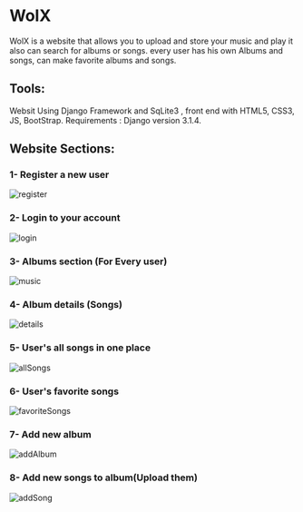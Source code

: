 # WolX
WolX is a website that allows you to upload and store your music and play it also can search for albums or songs. 
every user has his own Albums and songs, can make favorite albums and songs.

## Tools:
Websit Using Django Framework and SqLite3 ,
front end with HTML5, CSS3, JS, BootStrap.
Requirements : Django version 3.1.4.

## Website Sections:
### 1- Register a new user
![register](https://user-images.githubusercontent.com/29886682/103320414-eb88be80-4a3d-11eb-97c1-dae8574abc94.png)
### 2- Login to your account
![login](https://user-images.githubusercontent.com/29886682/103320410-e461b080-4a3d-11eb-83f7-44da0ab695c8.png)
### 3- Albums section (For Every user)
![music](https://user-images.githubusercontent.com/29886682/103320412-e75ca100-4a3d-11eb-8720-8866bed33601.png)
### 4- Album details (Songs)
![details](https://user-images.githubusercontent.com/29886682/103320403-dd3aa280-4a3d-11eb-91c2-3df12b36ec04.png)
### 5- User's all songs in one place
![allSongs](https://user-images.githubusercontent.com/29886682/103320398-dad84880-4a3d-11eb-8993-3cb823d9056c.png)
### 6- User's favorite songs
![favoriteSongs](https://user-images.githubusercontent.com/29886682/103320407-e1ff5680-4a3d-11eb-8b7f-5edfd4069736.png)
### 7- Add new album
![addAlbum](https://user-images.githubusercontent.com/29886682/103320382-cdbb5980-4a3d-11eb-9d0d-9c0851782f1d.png)
### 8- Add new songs to album(Upload them)
![addSong](https://user-images.githubusercontent.com/29886682/103320391-d1e77700-4a3d-11eb-9290-2bb6dab5489d.png)

